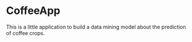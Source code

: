 # CoffeeApp
This is  a little application to build a data mining model about the prediction of coffee crops.
